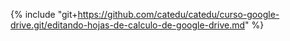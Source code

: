 {% include "git+https://github.com/catedu/catedu/curso-google-drive.git/editando-hojas-de-calculo-de-google-drive.md" %} 



